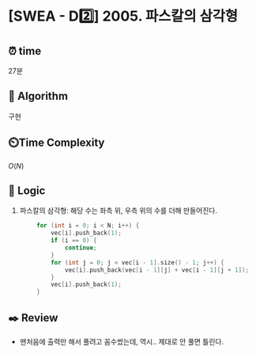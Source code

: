 # [SWEA - D2️⃣] 2005. 파스칼의 삼각형

## ⏰  **time**

27분

## :pushpin: **Algorithm**

구현

## ⏲️**Time Complexity**

$O(N)$

## :round_pushpin: **Logic**
1. 파스칼의 삼각형: 해당 수는 좌측 위, 우측 위의 수를 더해 만들어진다.
```cpp
		for (int i = 0; i < N; i++) {
			vec[i].push_back(1);
			if (i == 0) {
				continue;
			}
			for (int j = 0; j < vec[i - 1].size() - 1; j++) {
				vec[i].push_back(vec[i - 1][j] + vec[i - 1][j + 1]);
			}
			vec[i].push_back(1);
		}
```  

## :black_nib: **Review**
- 맨처음에 출력만 해서 풀려고 꼼수썼는데, 역시.. 제대로 안 풀면 틀린다.
